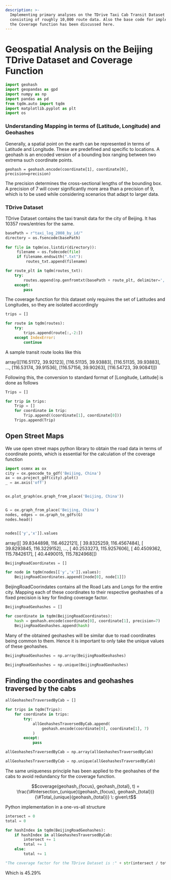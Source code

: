 ```yaml
---
description: >-
  Implementing primary analyses on the TDrive Taxi Cab Transit Dataset
  consisting of roughly 10,000 route data. Also the base code for implementing
  the Coverage function has been discussed here.
---
```


# Geospatial Analysis on the Beijing TDrive Dataset and Coverage Function

```python
import geohash
import geopandas as gpd
import numpy as np
import pandas as pd
from tqdm.auto import tqdm
import matplotlib.pyplot as plt
import os
```

### Understanding Mapping in terms of (Latitude, Longitude) and Geohashes

Generally, a spatial point on the earth can be represented in terms of Latitude and Longitude. These are predefined and specific to locations. A geohash is an encoded version of a bounding box ranging between two extrema such coordinate points.

`geohash = geohash.encode(coordinate[1], coordinate[0], precision=precision)`

The precision determines the cross-sectional lengths of the bounding box. A precision of 7 will cover significantly more area than a precision of 9, which is to be used while considering scenarios that adapt to larger data.

### TDrive Dataset

TDrive Dataset contains the taxi transit data for the city of Beijing. It has 10357 rows/entries for the same.

```python
basePath = r"taxi_log_2008_by_id/"
directory = os.fsencode(basePath)
    
for file in tqdm(os.listdir(directory)):
     filename = os.fsdecode(file)
     if filename.endswith(".txt"): 
         routes_txt.append(filename)

for route_plt in tqdm(routes_txt):
    try:
        routes.append(np.genfromtxt(basePath + route_plt, delimiter=',', skip_header=0))
    except:
        pass
```

The coverage function for this dataset only requires the set of Latitudes and Longitudes, so they are isolated accordingly

```python
trips = []

for route in tqdm(routes):
    try:
        trips.append(route[:,-2:])
    except IndexError:
        continue
```

A sample transit route looks like this

array(\[\[116.51172, 39.92123], \[116.51135, 39.93883], \[116.51135, 39.93883], ..., \[116.53174, 39.91536], \[116.57156, 39.90263], \[116.54723, 39.90841]])

Following this, the conversion to standard format of \[Longitude, Latitude] is done as follows

```python
Trips = []

for trip in trips:
    Trip = []
    for coordinate in trip:
        Trip.append((coordinate[1], coordinate[0]))
    Trips.append(Trip)
```

## Open Street Maps

We use open street maps python library to obtain the road data in terms of coordinate points, which is essential for the calculation of the coverage function

```python
import osmnx as ox
city = ox.geocode_to_gdf('Beijing, China')
ax = ox.project_gdf(city).plot()
_ = ax.axis('off')
```

<figure><img src="../.gitbook/assets/image (7).png" alt=""><figcaption></figcaption></figure>

```python
ox.plot_graph(ox.graph_from_place('Beijing, China'))
```

<figure><img src="../.gitbook/assets/image (4).png" alt=""><figcaption></figcaption></figure>

```python
G = ox.graph_from_place('Beijing, China')
nodes, edges = ox.graph_to_gdfs(G)
nodes.head()
```

<figure><img src="../.gitbook/assets/image (6).png" alt=""><figcaption></figcaption></figure>

```python
nodes[['y','x']].values
```

array(\[\[ 39.8344898, 116.4622121], \[ 39.8325259, 116.4567484], \[ 39.8293845, 116.3229152], ..., \[ 40.2533273, 115.9257606], \[ 40.4509362, 115.7842617], \[ 40.4490015, 115.7824968]])

```python
BeijingRoadCoordinates = []

for node in tqdm(nodes[['y','x']].values):
    BeijingRoadCoordinates.append([node[0], node[1]])   
```

BeijingRoadCoorindates contains all the Road Lats and Longs for the entire city. Mapping each of these coordinates to their respective geohashes of a fixed precision is key for finding coverage factor.

```python
BeijingRoadGeohashes = []

for coordinate in tqdm(BeijingRoadCoordinates):
    hash = geohash.encode(coordinate[0], coordinate[1], precision=7)
    BeijingRoadGeohashes.append(hash)
```

Many of the obtained geohashes will be similar due to road coordinates being common to them. Hence it is important to only take the unique values of these geohashes.

```python
BeijingRoadGeohashes = np.array(BeijingRoadGeohashes)
```

```python
BeijingRoadGeohashes = np.unique(BeijingRoadGeohashes)
```

## Finding the coordinates and geohashes traversed by the cabs

```python
allGeohashesTraversedByCab = []

for trips in tqdm(Trips):
    for coordinate in trips:
        try:
            allGeohashesTraversedByCab.append(
                geohash.encode(coordinate[0], coordinate[1], 7)
            )
        except:
            pass
```

```python
allGeohashesTraversedByCab = np.array(allGeohashesTraversedByCab)
```

```python
allGeohashesTraversedByCab = np.unique(allGeohashesTraversedByCab)
```

The same uniqueness principle has been applied to the geohashes of the cabs to avoid redundancy for the coverage function.

$$coverage(geohash_{focus}, geohash_{total}, t) = \frac{\#Intersection_{unique}(geohash_{focus}, geohash_{total})}{\#Total_{unique}(geohash_{total})} \: given\:t$$

Python implementation in a one-vs-all structure

```python
intersect = 0
total = 0

for hashIndex in tqdm(BeijingRoadGeohashes):
    if hashIndex in allGeohashesTraversedByCab:
        intersect += 1
        total += 1
    else:
        total += 1
```

```python
"The coverage factor for the TDrive Dataset is :" + str(intersect / total)
```

Which is 45.29%

